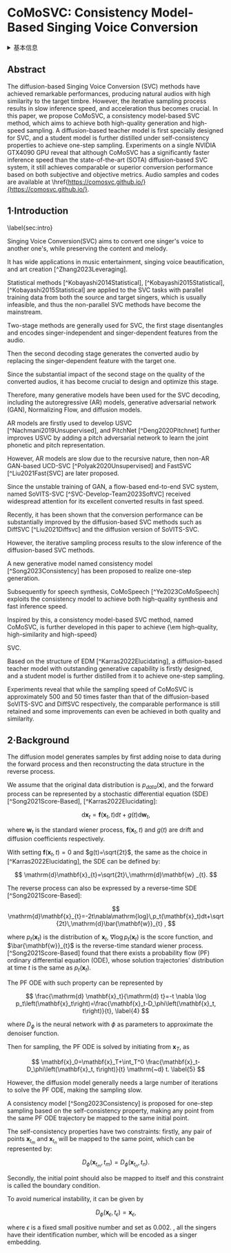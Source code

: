 # CoMoSVC: Consistency Model-Based Singing Voice Conversion

<details>
<summary>基本信息</summary>

- 标题: "CoMoSVC: Consistency Model-Based Singing Voice Conversion."
- 作者:
  - 01 Yiwen Lu
  - 02 Zhen Ye
  - 03 Wei Xue
  - 04 Xu Tan
  - 05 Qifeng Liu
  - 06 Yike Guo
- 链接:
  - [ArXiv](https://arxiv.org/abs/2401.01792v1)
  - [Publication]()
  - [Github]()
  - [Demo]()
- 文件:
  - [ArXiv:2401.01792v1](_PDF/2024.01.03_2401.01792v1_CoMoSVC__Consistency_Model-Based_Singing_Voice_Conversion.pdf)
  - [Publication] #TODO

</details>

## Abstract

The diffusion-based Singing Voice Conversion (SVC) methods have achieved remarkable performances, producing natural audios with high similarity to the target timbre.
However, the iterative sampling process results in slow inference speed, and acceleration thus becomes crucial.
In this paper, we propose CoMoSVC, a consistency model-based SVC method, which aims to achieve both high-quality generation and high-speed sampling.
A diffusion-based teacher model is first specially designed for SVC, and a student model is further distilled under self-consistency properties to achieve one-step sampling.
Experiments on a single NVIDIA GTX4090 GPU reveal that although CoMoSVC has a significantly faster inference speed than the state-of-the-art (SOTA) diffusion-based SVC system, it still achieves comparable or superior conversion performance based on both subjective and objective metrics.
Audio samples and codes are available at \href{https://comosvc.github.io/}{https://comosvc.github.io/}.

## 1·Introduction

\label{sec:intro}

Singing Voice Conversion(SVC) aims to convert one singer's voice to another one's, while preserving the content and melody.

It has wide applications in music entertainment, singing voice beautification, and art creation  [^Zhang2023Leveraging]. 

Statistical methods  [^Kobayashi2014Statistical], [^Kobayashi2015Statistical], [^Kobayashi2015Statistical] are applied to the SVC tasks with parallel training data from both the source and target singers, which is usually infeasible, and thus the non-parallel SVC methods have become the mainstream.

Two-stage methods are generally used for SVC, the first stage disentangles and encodes singer-independent and singer-dependent features from the audio.

Then the second decoding stage generates the converted audio by replacing the singer-dependent feature with the target one.

Since the substantial impact of the second stage on the quality of the converted audios, it has become crucial to design and optimize this stage.

Therefore, many generative models have been used for the SVC decoding, including the autoregressive (AR) models, generative adversarial network (GAN), Normalizing Flow, and diffusion models.

AR models are firstly used to develop USVC  [^Nachmani2019Unsupervised], and PitchNet  [^Deng2020Pitchnet] further improves USVC by adding a pitch adversarial network to learn the joint phonetic and pitch representation.

However, AR models are slow due to the recursive nature, then non-AR GAN-based UCD-SVC  [^Polyak2020Unsupervised] and FastSVC  [^Liu2021Fast{SVC] are later proposed.

Since the unstable training of GAN, a flow-based end-to-end SVC system, named SoVITS-SVC  [^SVC-Develop-Team2023SoftVC] received widespread attention for its excellent converted results in fast speed.

Recently, it has been shown that the conversion performance can be substantially improved by the diffusion-based SVC methods such as DiffSVC  [^Liu2021Diffsvc] and the diffusion version of SoVITS-SVC.

However, the iterative sampling process results to the slow inference of the diffusion-based SVC methods.

A new generative model named consistency model  [^Song2023Consistency] has been proposed to realize one-step generation.

Subsequently for speech synthesis, CoMoSpeech  [^Ye2023CoMoSpeech] exploits the consistency model to achieve both high-quality synthesis and fast inference speed.

Inspired by this, a consistency model-based SVC method, named CoMoSVC, is further developed in this paper to achieve {\em high-quality, high-similarity and high-speed}

SVC.

Based on the structure of EDM  [^Karras2022Elucidating], a diffusion-based teacher model with outstanding generative capability is firstly designed, and a student model is further distilled from it to achieve one-step sampling.

Experiments reveal that while the sampling speed of CoMoSVC is approximately 500 and 50 times faster than that of the diffusion-based SoVITS-SVC and DiffSVC respectively, the comparable performance is still retained and some improvements can even be achieved in both quality and similarity.

## 2·Background

The diffusion model generates samples by first adding noise to data during the forward process and then reconstructing the data structure in the reverse process.

We assume that the original data distribution is $p_{data}(\mathbf{x})$, and the forward process can be represented by a stochastic differential equation (SDE)  [^Song2021Score-Based], [^Karras2022Elucidating]:

$$
\mathrm{d}\mathbf{x}_t=\mathbf{f}(\mathbf{x}_t ,t)\mathrm{d}t+g(t)\mathrm{d}\mathbf{w}_t ,
$$

where $\mathbf{w}_t$ is the standard wiener process, $\mathbf{f}(\mathbf{x}_t ,t)$ and $g(t)$ are drift and diffusion coefficients respectively.

With setting $\mathbf{f}(\mathbf{x}_t,t)=0$ and $g(t)=\sqrt{2t}$, the same as the choice in  [^Karras2022Elucidating], the SDE can be defined by:

$$
\mathrm{d}\mathbf{x}_{t}=\sqrt{2t}\,\mathrm{d}\mathbf{w} _{t}. 
$$

The reverse process can also be expressed by a reverse-time SDE  [^Song2021Score-Based]:

$$
\mathrm{d}\mathbf{x}_{t}=-2t\nabla\mathrm{log}\,p_t(\mathbf{x}_t)dt+\sqrt{2t}\,\mathrm{d}\bar{\mathbf{w}}_{t} ,
$$

where $p_t(\mathbf{x}_t)$ is the distribution of $\mathbf{x}_t$, $\nabla\mathrm{log}\,p_t(\mathbf{x}_t)$ is the score function, and $\bar{\mathbf{w}}_{t}$ is the reverse-time standard wiener process.  [^Song2021Score-Based] found that there exists a probability flow (PF) ordinary differential equation (ODE), whose solution trajectories' distribution at time $t$ is the same as $p_t(\mathbf{x}_t)$.

The PF ODE with such property can be represented by

$$
\frac{\mathrm{d} \mathbf{x}_t}{\mathrm{d} t}=-t \nabla \log p_t\left(\mathbf{x}_t\right)=\frac{\mathbf{x}_t-D_\phi\left(\mathbf{x}_t, t\right)}{t},
\label{4}
$$

where $D_\phi$ is the neural network with $\phi$ as parameters to approximate the denoiser function.

Then for sampling, the PF ODE is solved by initiating from $\mathbf{x}_T$, as

$$    \mathbf{x}_0=\mathbf{x}_T+\int_T^0 \frac{\mathbf{x}_t-D_\phi\left(\mathbf{x}_t, t\right)}{t} \mathrm{~d} t.
\label{5}
$$

However, the diffusion model generally needs a large number of iterations to solve the PF ODE, making the sampling slow.

A consistency model [^Song2023Consistency] is proposed for one-step sampling based on the self-consistency property, making any point from the same PF ODE trajectory be mapped to the same initial point.

The self-consistency properties have two constraints: firstly, any pair of points $\mathbf{x}_{t_m}$ and $\mathbf{x}_{t_n}$ will be mapped to the same point, which can be represented by:

$$    D_\phi(\mathbf{x}_{t_m},t_m)=D_\phi(\mathbf{x}_{t_n},t_n).
$$

Secondly, the initial point should also be mapped to itself and this constraint is called the boundary condition.

To avoid numerical instability, it can be given by

$$
D_\phi(\mathbf{x}_\epsilon,t_\epsilon)=\mathbf{x}_\epsilon,
\label{7}
$$

where $\epsilon$ is a fixed small positive number and set as 0.002.
, all the singers have their identification number, which will be encoded as a singer embedding. 
